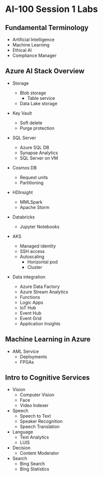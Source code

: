 # AI-100 Session 1 Labs

## Fundamental Terminology

* Artificial Intelligence
* Machine Learning
* Ethical AI
* Compliance Manager

## Azure AI Stack Overview

* Storage
    * Blob storage
        * Table service
    * Data Lake storage
* Key Vault
    * Soft delete
    * Purge protection
* SQL Server
    * Azure SQL DB
    * Synapse Analytics
    * SQL Server on VM
* Cosmos DB
    * Request units
    * Partitioning
* HDInsight
    * MMLSpark
    * Apache Storm
* Databricks
    * Jupyter Notebooks
* AKS
    * Managed identity
    * SSH access
    * Autoscaling
        * Horizontal pod
        * Cluster

* Data integration
    * Azure Data Factory
    * Azure Stream Analytics
    * Functions
    * Logic Apps
    * IoT Hub
    * Event Hub
    * Event Grid
    * Application Insights

## Machine Learning in Azure

* AML Service
    * Deployments
    * FPGAs

## Intro to Cognitive Services

* Vision
    * Computer Vision
    * Face
    * Video Indexer
* Speech
    * Speech to Text
    * Speaker Recognition
    * Speech Translation
* Language
    * Text Analytics
    * LUIS
* Decision
    * Content Moderator
* Search
    * Bing Search
    * Bing Statistics
